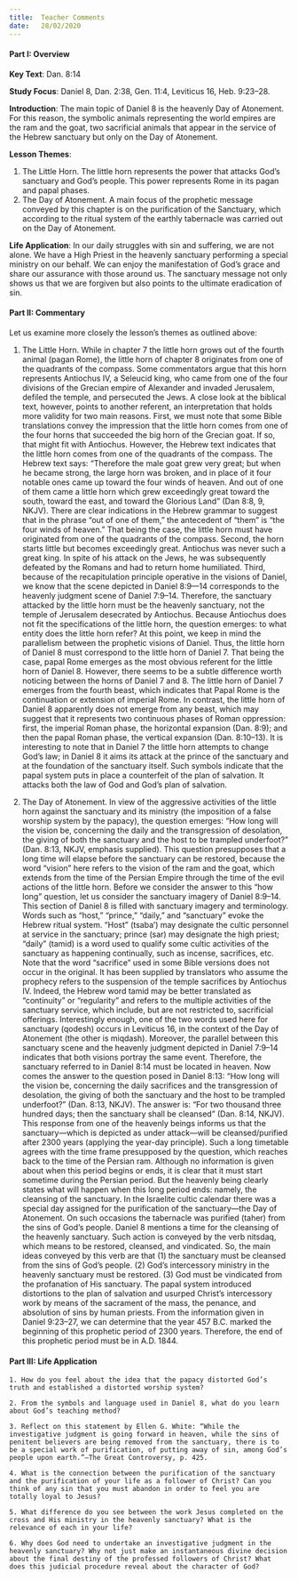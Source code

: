 ```yaml
---
title:  Teacher Comments
date:   28/02/2020
---
```


#### Part I: Overview

**Key Text**: Dan. 8:14

**Study Focus**: Daniel 8, Dan. 2:38, Gen. 11:4, Leviticus 16, Heb. 9:23–28. 

**Introduction**: The main topic of Daniel 8 is the heavenly Day of Atonement. For this reason, the symbolic animals representing the world empires are the ram and the goat, two sacrificial animals that appear in the service of the Hebrew sanctuary but only on the Day of Atonement. 

**Lesson Themes**:

1. The Little Horn. The little horn represents the power that attacks God’s sanctuary and God’s people. This power represents Rome in its pagan and papal phases.
2. The Day of Atonement. A main focus of the prophetic message conveyed by this chapter is on the purification of the Sanctuary, which according to the ritual system of the earthly tabernacle was carried out on the Day of Atonement.

**Life Application**: In our daily struggles with sin and suffering, we are not alone. We have a High Priest in the heavenly sanctuary performing a special ministry on our behalf. We can enjoy the manifestation of God’s grace and share our assurance with those around us. The sanctuary message not only shows us that we are forgiven but also points to the ultimate eradication of sin. 

#### Part II: Commentary

Let us examine more closely the lesson’s themes as outlined above:

1. The Little Horn. While in chapter 7 the little horn grows out of the fourth animal (pagan Rome), the little horn of chapter 8 originates from one of the quadrants of the compass. Some commentators argue that this horn represents Antiochus IV, a Seleucid king, who came from one of the four divisions of the Grecian empire of Alexander and invaded Jerusalem, defiled the temple, and persecuted the Jews. A close look at the biblical text, however, points to another referent, an interpretation that holds more validity for two main reasons. 
First, we must note that some Bible translations convey the impression that the little horn comes from one of the four horns that succeeded the big horn of the Grecian goat. If so, that might fit with Antiochus. However, the Hebrew text indicates that the little horn comes from one of the quadrants of the compass. The Hebrew text says: “Therefore the male goat grew very great; but when he became strong, the large horn was broken, and in place of it four notable ones came up toward the four winds of heaven. And out of one of them came a little horn which grew exceedingly great toward the south, toward the east, and toward the Glorious Land” (Dan 8:8, 9, NKJV). There are clear indications in the Hebrew grammar to suggest that in the phrase “out of one of them,” the antecedent of “them” is “the four winds of heaven.” That being the case, the little horn must have originated from one of the quadrants of the compass. Second, the horn starts little but becomes exceedingly great. Antiochus was never such a great king. In spite of his attack on the Jews, he was subsequently defeated by the Romans and had to return home humiliated. Third, because of the recapitulation principle operative in the visions of Daniel, we know that the scene depicted in Daniel 8:9—14 corresponds to the heavenly judgment scene of Daniel 7:9–14. Therefore, the sanctuary attacked by the little horn must be the heavenly sanctuary, not the temple of Jerusalem desecrated by Antiochus. 
Because Antiochus does not fit the specifications of the little horn, the question emerges: to what entity does the little horn refer? At this point, we keep in mind the parallelism between the prophetic visions of Daniel. Thus, the little horn of Daniel 8 must correspond to the little horn of Daniel 7. That being the case, papal Rome emerges as the most obvious referent for the little horn of Daniel 8. However, there seems to be a subtle difference worth noticing between the horns of Daniel 7 and 8. The little horn of Daniel 7 emerges from the fourth beast, which indicates that Papal Rome is the continuation or extension of imperial Rome. In contrast, the little horn of Daniel 8 apparently does not emerge from any beast, which may suggest that it represents two continuous phases of Roman oppression: first, the imperial Roman phase, the horizontal expansion (Dan. 8:9); and then the papal Roman phase, the vertical expansion (Dan. 8:10–13). It is interesting to note that in Daniel 7 the little horn attempts to change God’s law; in Daniel 8 it aims its attack at the prince of the sanctuary and at the foundation of the sanctuary itself. Such symbols indicate that the papal system puts in place a counterfeit of the plan of salvation. It attacks both the law of God and God’s plan of salvation.

2. The Day of Atonement. In view of the aggressive activities of the little horn against the sanctuary and its ministry (the imposition of a false worship system by the papacy), the question emerges: “How long will the vision be, concerning the daily and the transgression of desolation, the giving of both the sanctuary and the host to be trampled underfoot?” (Dan. 8:13, NKJV, emphasis supplied). This question presupposes that a long time will elapse before the sanctuary can be restored, because the word “vision” here refers to the vision of the ram and the goat, which extends from the time of the Persian Empire through the time of the evil actions of the little horn. Before we consider the answer to this “how long” question, let us consider the sanctuary imagery of Daniel 8:9–14.
This section of Daniel 8 is filled with sanctuary imagery and terminology. Words such as “host,” “prince,” “daily,” and “sanctuary” evoke the Hebrew ritual system. “Host” (tsaba’) may designate the cultic personnel at service in the sanctuary; prince (sar) may designate the high priest; “daily” (tamid) is a word used to qualify some cultic activities of the sanctuary as happening continually, such as incense, sacrifices, etc. Note that the word “sacrifice” used in some Bible versions does not occur in the original. It has been supplied by translators who assume the prophecy refers to the suspension of the temple sacrifices by Antiochus IV. Indeed, the Hebrew word tamid may be better translated as “continuity” or “regularity” and refers to the multiple activities of the sanctuary service, which include, but are not restricted to, sacrificial offerings. Interestingly enough, one of the two words used here for sanctuary (qodesh) occurs in Leviticus 16, in the context of the Day of Atonement (the other is miqdash). Moreover, the parallel between this sanctuary scene and the heavenly judgment depicted in Daniel 7:9–14 indicates that both visions portray the same event. Therefore, the sanctuary referred to in Daniel 8:14 must be located in heaven.
Now comes the answer to the question posed in Daniel 8:13: “How long will the vision be, concerning the daily sacrifices and the transgression of desolation, the giving of both the sanctuary and the host to be trampled underfoot?” (Dan. 8:13, NKJV). The answer is: “For two thousand three hundred days; then the sanctuary shall be cleansed” (Dan. 8:14, NKJV). This response from one of the heavenly beings informs us that the sanctuary—which is depicted as under attack—will be cleansed/purified after 2300 years (applying the year-day principle). Such a long timetable agrees with the time frame presupposed by the question, which reaches back to the time of the Persian ram. Although no information is given about when this period begins or ends, it is clear that it must start sometime during the Persian period. But the heavenly being clearly states what will happen when this long period ends: namely, the cleansing of the sanctuary. In the Israelite cultic calendar there was a special day assigned for the purification of the sanctuary—the Day of Atonement. On such occasions the tabernacle was purified (taher) from the sins of God’s people. Daniel 8 mentions a time for the cleansing of the heavenly sanctuary. Such action is conveyed by the verb nitsdaq, which means to be restored, cleansed, and vindicated. So, the main ideas conveyed by this verb are that (1) the sanctuary must be cleansed from the sins of God’s people. (2) God’s intercessory ministry in the heavenly sanctuary must be restored. (3) God must be vindicated from the profanation of His sanctuary. The papal system introduced distortions to the plan of salvation and usurped Christ’s intercessory work by means of the sacrament of the mass, the penance, and absolution of sins by human priests. From the information given in Daniel 9:23–27, we can determine that the year 457 B.C. marked the beginning of this prophetic period of 2300 years. Therefore, the end of this prophetic period must be in A.D. 1844.

#### Part III: Life Application

`1. How do you feel about the idea that the papacy distorted God’s truth and established a distorted worship system?` 

`2. From the symbols and language used in Daniel 8, what do you learn about God’s teaching method?` 

`3. Reflect on this statement by Ellen G. White: “While the investigative judgment is going forward in heaven, while the sins of penitent believers are being removed from the sanctuary, there is to be a special work of purification, of putting away of sin, among God’s people upon earth.”—The Great Controversy, p. 425.` 

`4. What is the connection between the purification of the sanctuary and the purification of your life as a follower of Christ? Can you think of any sin that you must abandon in order to feel you are totally loyal to Jesus?`

`5. What difference do you see between the work Jesus completed on the cross and His ministry in the heavenly sanctuary? What is the relevance of each in your life?`

`6. Why does God need to undertake an investigative judgment in the heavenly sanctuary? Why not just make an instantaneous divine decision about the final destiny of the professed followers of Christ? What does this judicial procedure reveal about the character of God?` 